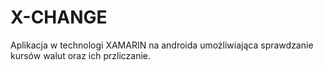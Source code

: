 # X-CHANGE
Aplikacja w technologi XAMARIN na androida umożliwiająca sprawdzanie kursów walut oraz ich przliczanie.
